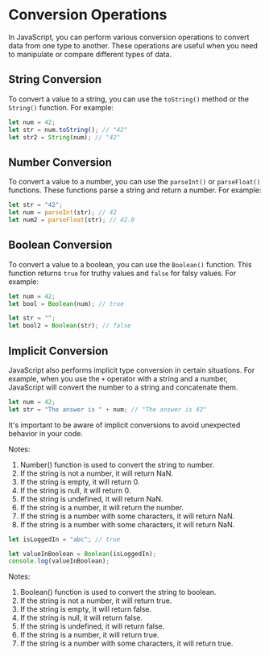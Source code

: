 # Conversion Operations
In JavaScript, you can perform various conversion operations to convert data from one type to another. These operations are useful when you need to manipulate or compare different types of data.

## String Conversion

To convert a value to a string, you can use the `toString()` method or the `String()` function. For example:

```javascript
let num = 42;
let str = num.toString(); // "42"
let str2 = String(num); // "42"
```

## Number Conversion

To convert a value to a number, you can use the `parseInt()` or `parseFloat()` functions. These functions parse a string and return a number. For example:

```javascript
let str = "42";
let num = parseInt(str); // 42
let num2 = parseFloat(str); // 42.0
```

## Boolean Conversion

To convert a value to a boolean, you can use the `Boolean()` function. This function returns `true` for truthy values and `false` for falsy values. For example:

```javascript
let num = 42;
let bool = Boolean(num); // true

let str = "";
let bool2 = Boolean(str); // false
```

## Implicit Conversion

JavaScript also performs implicit type conversion in certain situations. For example, when you use the `+` operator with a string and a number, JavaScript will convert the number to a string and concatenate them. 

```javascript
let num = 42;
let str = "The answer is " + num; // "The answer is 42"
```

It's important to be aware of implicit conversions to avoid unexpected behavior in your code.

Notes:
1. Number() function is used to convert the string to number.
2. If the string is not a number, it will return NaN.
3. If the string is empty, it will return 0.
4. If the string is null, it will return 0.
5. If the string is undefined, it will return NaN.
6. If the string is a number, it will return the number.
7. If the string is a number with some characters, it will return NaN.
8. If the string is a number with some characters, it will return NaN.

```javascript
let isLoggedIn = "abc"; // true

let valueInBoolean = Boolean(isLoggedIn);
console.log(valueInBoolean);
```

Notes:
1. Boolean() function is used to convert the string to boolean.
2. If the string is not a number, it will return true.
3. If the string is empty, it will return false.
4. If the string is null, it will return false.
5. If the string is undefined, it will return false.
6. If the string is a number, it will return true.
7. If the string is a number with some characters, it will return true.

